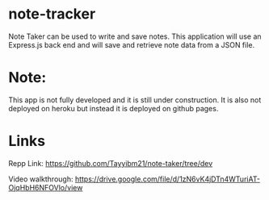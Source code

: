 # note-tracker
Note Taker can be used to write and save notes. This application will use an Express.js back end and will save and retrieve note data from a JSON file.

# Note:
This app is not fully developed and it is still under construction.
It is also not deployed on heroku but instead it is deployed on github pages.


# Links
Repp Link: https://github.com/Tayyibm21/note-taker/tree/dev

Video walkthrough: https://drive.google.com/file/d/1zN6vK4jDTn4WTuriAT-OjqHbH6NFOVlo/view